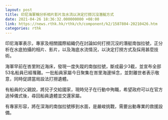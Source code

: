```yaml
---
layout: post
title: 印尼海軍稱分析相片影片及水流以決定打撈沉沒潛艇方式
date: 2021-04-26 18:36:32.000000000 +08:00
link: https://news.rthk.hk/rthk/ch/component/k2/1587804-20210426.htm
categories: rthk
---
```


印尼海軍表示，專家及相關國際組織仍在討論如何打撈沉沒的潛艇南伽拉號，正分析在水底拍攝的相片、影片，以及海底水流情況，以決定打撈方式及採用甚麼技術。

海軍早前在峇里附近海床，發現一度失蹤的南伽拉號，斷成最少3截，並宣布全部53名船員已經罹難。一批船員家屬今日聚集在峇里海邊悼念，並對離世者表示敬意，同時促請當局設法打撈遺體。

有船員的父親說，將兒子交給國家，現時兒子在行動中殉職，希望政府可以在官方追悼儀式後，尋回船員遺體並交還家屬。

有專家形容，將在深海的南伽拉號移到水面，是嚴峻挑戰，需要出動專業的救援設備。
